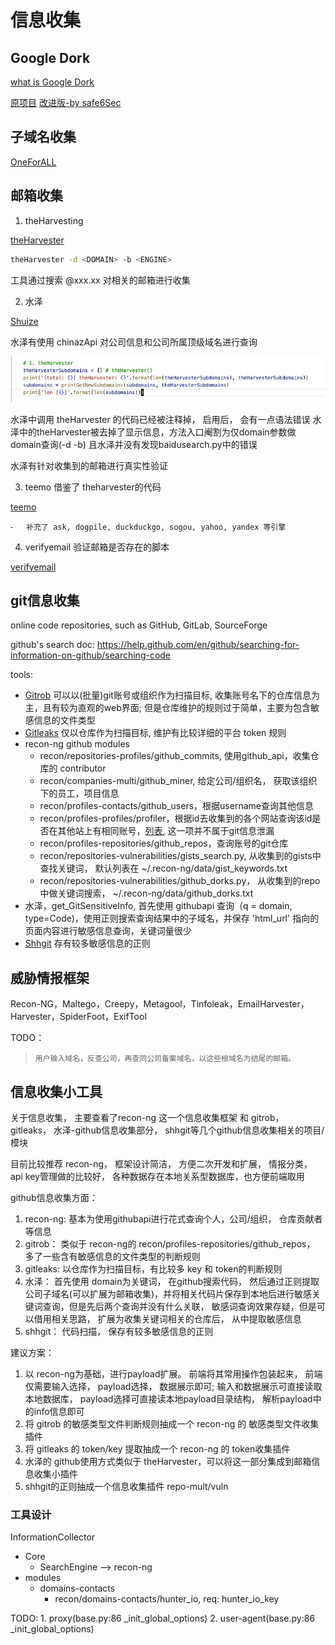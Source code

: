 # 信息收集

## Google Dork

[what is Google Dork](https://zhuanlan.zhihu.com/p/32074947)

[原项目](https://github.com/nerrorsec/GoogleDorker)
[改进版-by safe6Sec](https://github.com/safe6Sec/GoogleDorker)

## 子域名收集

[OneForALL](https://github.com/shmilylty/OneForAll)


## 邮箱收集

1. theHarvesting

[theHarvester](https://github.com/laramies/theHarvester)

```bash
theHarvester -d <DOMAIN> -b <ENGINE>
```

工具通过搜索 @xxx.xx 对相关的邮箱进行收集

2. 水泽

[Shuize](https://github.com/0x727/ShuiZe_0x727)

水泽有使用 chinazApi 对公司信息和公司所属顶级域名进行查询

![](media/16353219440517.jpg)

水泽中调用 theHarvester 的代码已经被注释掉， 启用后， 会有一点语法错误
水泽中的theHarvester被去掉了显示信息，方法入口阉割为仅domain参数做domain查询(-d -b)
且水泽并没有发现baidusearch.py中的错误

水泽有针对收集到的邮箱进行真实性验证


3. teemo 借鉴了 theharvester的代码

[teemo](https://github.com/bit4woo/teemo)

	⁃	补充了 ask, dogpile, duckduckgo, sogou, yahoo, yandex 等引擎

4. verifyemail 验证邮箱是否存在的脚本

[verifyemail](https://github.com/Tzeross/verifyemail)




## git信息收集

online code repositories, such as GitHub, GitLab, SourceForge

github's search doc: https://help.github.com/en/github/searching-for-information-on-github/searching-code

tools: 

- [Gitrob](https://github.com/michenriksen/gitrob) 可以以(批量)git账号或组织作为扫描目标, 收集账号名下的仓库信息为主，且有较为直观的web界面; 但是仓库维护的规则过于简单，主要为包含敏感信息的文件类型
- [Gitleaks](https://github.com/zricethezav/gitleaks) 仅以仓库作为扫描目标, 维护有比较详细的平台 token 规则
- recon-ng github modules
    - recon/repositories-profiles/github_commits, 使用github_api，收集仓库的 contributor
    - recon/companies-multi/github_miner, 给定公司/组织名， 获取该组织下的员工，项目信息
    - recon/profiles-contacts/github_users，根据username查询其他信息
    - recon/profiles-profiles/profiler，根据id去收集到的各个网站查询该id是否在其他站上有相同账号，[列表](https://raw.githubusercontent.com/WebBreacher/WhatsMyName/master/web_accounts_list.json), 这一项并不属于git信息泄漏
    - recon/profiles-repositories/github_repos，查询账号的git仓库
    - recon/repositories-vulnerabilities/gists_search.py, 从收集到的gists中查找关键词， 默认列表在 ~/.recon-ng/data/gist_keywords.txt
    - recon/repositories-vulnerabilities/github_dorks.py， 从收集到的repo中做关键词搜索， ~/.recon-ng/data/github_dorks.txt
- 水泽，get_GitSensitiveInfo, 首先使用 githubapi 查询（q = domain, type=Code)，使用正则搜索查询结果中的子域名，并保存 'html_url' 指向的页面内容进行敏感信息查询，关键词量很少
- [Shhgit](https://github.com/eth0izzle/shhgit) 存有较多敏感信息的正则



## 威胁情报框架

Recon-NG，Maltego，Creepy，Metagool，Tinfoleak，EmailHarvester，Harvester，SpiderFoot，ExifTool


TODO：
>     用户输入域名，反查公司，再查同公司备案域名，以这些根域名为结尾的邮箱。


## 信息收集小工具

关于信息收集， 主要查看了recon-ng 这一个信息收集框架 和 gitrob， gitleaks， 水泽-github信息收集部分， shhgit等几个github信息收集相关的项目/模块

目前比较推荐 recon-ng， 框架设计简洁， 方便二次开发和扩展， 情报分类， api key管理做的比较好， 各种数据存在本地关系型数据库，也方便前端取用

github信息收集方面：

1. recon-ng: 基本为使用githubapi进行花式查询个人，公司/组织， 仓库贡献者等信息
2. gitrob： 类似于 recon-ng的 recon/profiles-repositories/github_repos， 多了一些含有敏感信息的文件类型的判断规则
3. gitleaks: 以仓库作为扫描目标，有比较多 key 和 token的判断规则
4. 水泽： 首先使用 domain为关键词， 在github搜索代码， 然后通过正则提取公司子域名(可以扩展为邮箱收集)，并将相关代码片保存到本地后进行敏感关键词查询，但是先后两个查询并没有什么关联， 敏感词查询效果存疑，但是可以借用相关思路， 扩展为收集关键词相关的仓库后， 从中提取敏感信息
5. shhgit： 代码扫描， 保存有较多敏感信息的正则
 

建议方案：

1. 以 recon-ng为基础，进行payload扩展。 前端将其常用操作包装起来， 前端仅需要输入选择， payload选择， 数据展示即可; 输入和数据展示可直接读取本地数据库， payload选择可直接读本地payload目录结构， 解析payload中的info信息即可
2. 将 gitrob 的敏感类型文件判断规则抽成一个 recon-ng 的 敏感类型文件收集插件
3. 将 gitleaks 的 token/key 提取抽成一个 recon-ng 的 token收集插件
4. 水泽的 github使用方式类似于 theHarvester，可以将这一部分集成到邮箱信息收集小插件
5. shhgit的正则抽成一个信息收集插件 repo-mult/vuln

### 工具设计

InformationCollector
 - Core
     - SearchEngine --> recon-ng
 - modules
     - domains-contacts
         -  recon/domains-contacts/hunter_io, req: hunter_io_key

         
         
TODO:
    1. proxy(base.py:86 _init_global_options)
    2. user-agent(base.py:86 _init_global_options)
 
 